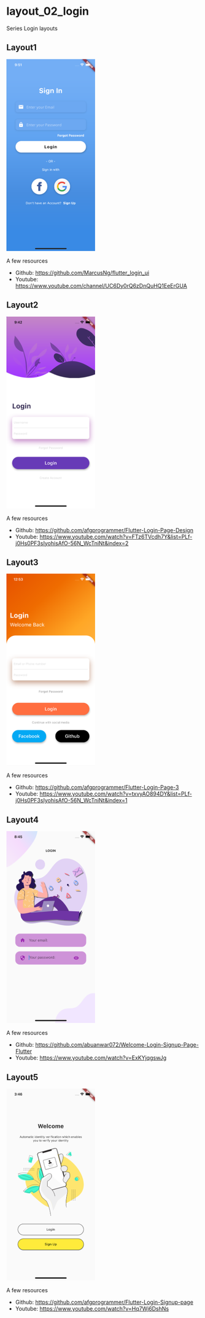 # layout_02_login

Series Login layouts

## Layout1

<img src="https://raw.githubusercontent.com/hieuphan94/flutter-layouts/master/layout_02_login/assets/screenshot/layout-login1.png" height="500em" />

A few resources

- Github: https://github.com/MarcusNg/flutter_login_ui
- Youtube: https://www.youtube.com/channel/UC6Dy0rQ6zDnQuHQ1EeErGUA

## Layout2

<img src="https://raw.githubusercontent.com/hieuphan94/flutter-layouts/master/layout_02_login/assets/screenshot/layout-login2.png" height="500em" />

A few resources

- Github: https://github.com/afgprogrammer/Flutter-Login-Page-Design
- Youtube: https://www.youtube.com/watch?v=FTz6TVcdh7Y&list=PLf-j0Hs0PF3sIyohisAfO-56N_WcTniNt&index=2


## Layout3

<img src="https://raw.githubusercontent.com/hieuphan94/flutter-layouts/master/layout_02_login/assets/screenshot/layout-login-3.png" height="500em" />

A few resources

- Github: https://github.com/afgprogrammer/Flutter-Login-Page-3
- Youtube: https://www.youtube.com/watch?v=txvyAO894DY&list=PLf-j0Hs0PF3sIyohisAfO-56N_WcTniNt&index=1


## Layout4

<img src="https://raw.githubusercontent.com/hieuphan94/flutter-layouts/master/layout_02_login/assets/screenshot/layout-login-4.png" height="500em" />

A few resources

- Github: https://github.com/abuanwar072/Welcome-Login-Signup-Page-Flutter
- Youtube: https://www.youtube.com/watch?v=ExKYjqgswJg

## Layout5

<img src="https://raw.githubusercontent.com/hieuphan94/flutter-layouts/master/layout_02_login/assets/screenshot/layout-login-5-welcome.png" height="500em" />

A few resources

- Github: https://github.com/afgprogrammer/Flutter-Login-Signup-page
- Youtube: https://www.youtube.com/watch?v=Hq7Wj6DshNs
